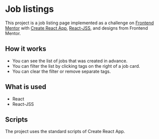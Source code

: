 # Job listings

This project is a job listing page implemented as a challenge on [Frontend Mentor](https://www.frontendmentor.io/challenges/job-listings-with-filtering-ivstIPCt) with [Create React App](https://github.com/facebook/create-react-app), [React-JSS](https://cssinjs.org/react-jss?v=v10.7.1), and designs from Frontend Mentor.

## How it works

- You can see the list of jobs that was created in advance.
- You can filter the list by clicking tags on the right of a job card.
- You can clear the filter or remove separate tags.

## What is used

- React
- React-JSS

## Scripts

The project uses the standard scripts of Create React App.
